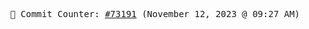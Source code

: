 <p align="center">
    <samp>
        📮 Commit Counter: <a href="https://github.com/Javascript-void0/Javascript-void0/commits/main">#73191</a> (November 12, 2023 @ 09:27 AM)
    </samp>
</p>